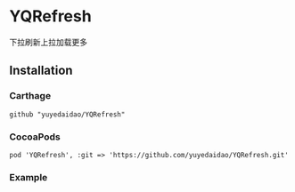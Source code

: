 # YQRefresh
下拉刷新上拉加载更多

## Installation

### Carthage
```
github "yuyedaidao/YQRefresh"
```

### CocoaPods
```
pod 'YQRefresh', :git => 'https://github.com/yuyedaidao/YQRefresh.git'
```
### Example
